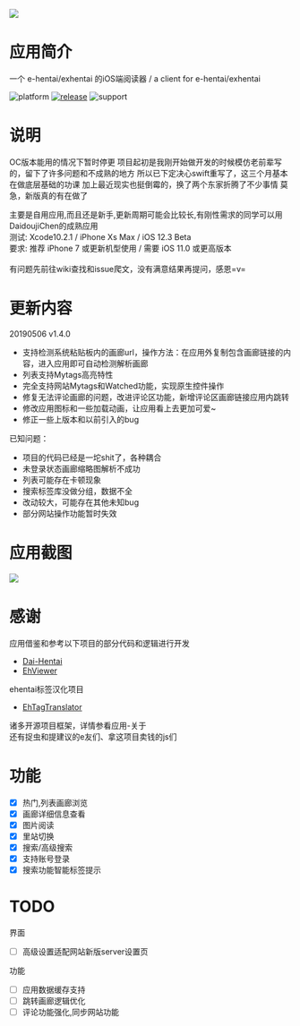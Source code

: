 ![](https://ws1.sinaimg.cn/large/006tNc79ly1g2rkx8hhgij305k05kdgq.jpg)

# 应用简介

一个 e-hentai/exhentai 的iOS端阅读器 / a client for e-hentai/exhentai

![platform](https://img.shields.io/badge/platform-ios-lightgrey.svg)  [![release](https://img.shields.io/badge/release-v1.4.1-brightgreen.svg)](https://github.com/kayanouriko/E-HentaiViewer/releases)  ![support](https://img.shields.io/badge/support-11.0-blue.svg)

# 说明

OC版本能用的情况下暂时停更
项目起初是我刚开始做开发的时候模仿老前辈写的，留下了许多问题和不成熟的地方
所以已下定决心swift重写了，这三个月基本在做底层基础的功课
加上最近现实也挺倒霉的，换了两个东家折腾了不少事情
莫急，新版真的有在做了

主要是自用应用,而且还是新手,更新周期可能会比较长,有刚性需求的同学可以用DaidoujiChen的成熟应用\
测试: Xcode10.2.1 / iPhone Xs Max / iOS 12.3 Beta\
要求: 推荐 iPhone 7 或更新机型使用 / 需要 iOS 11.0 或更高版本\
\
有问题先前往wiki查找和issue爬文，没有满意结果再提问，感恩=v=

# 更新内容
20190506 v1.4.0
* 支持检测系统粘贴板内的画廊url，操作方法：在应用外复制包含画廊链接的内容，进入应用即可自动检测解析画廊
* 列表支持Mytags高亮特性
* 完全支持网站Mytags和Watched功能，实现原生控件操作
* 修复无法评论画廊的问题，改进评论区功能，新增评论区画廊链接应用内跳转
* 修改应用图标和一些加载动画，让应用看上去更加可爱~
* 修正一些上版本和以前引入的bug

已知问题：
* 项目的代码已经是一坨shit了，各种耦合
* 未登录状态画廊缩略图解析不成功
* 列表可能存在卡顿现象
* 搜索标签库没做分组，数据不全
* 改动较大，可能存在其他未知bug
* 部分网站操作功能暂时失效

# 应用截图
![](https://ws3.sinaimg.cn/large/006tNc79gy1g2rmakblg1j32790u01ky.jpg)

# 感谢
应用借鉴和参考以下项目的部分代码和逻辑进行开发
* [Dai-Hentai](https://github.com/DaidoujiChen/Dai-Hentai)
* [EhViewer](https://github.com/seven332/EhViewer)

ehentai标签汉化项目
* [EhTagTranslator](https://github.com/Mapaler/EhTagTranslator)

诸多开源项目框架，详情参看应用-关于\
还有捉虫和提建议的e友们、拿这项目卖钱的js们

# 功能
- [x] 热门,列表画廊浏览
- [x] 画廊详细信息查看
- [x] 图片阅读
- [x] 里站切换
- [x] 搜索/高级搜索
- [x] 支持账号登录
- [x] 搜索功能智能标签提示

# TODO
界面
- [ ] 高级设置适配网站新版server设置页

功能
- [ ] 应用数据缓存支持
- [ ] 跳转画廊逻辑优化
- [ ] 评论功能强化,同步网站功能
